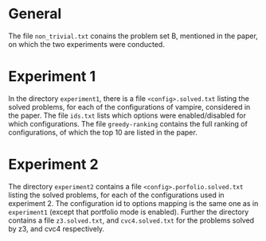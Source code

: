 # General

The file `non_trivial.txt` conains the problem set B, mentioned in the paper, on which the two experiments were conducted.

# Experiment 1
In the directory `experiment1`, there is a file `<config>.solved.txt` listing the solved problems, for each of the configurations of vampire, considered in the paper. The file `ids.txt` lists which options were enabled/disabled for which configurations. The file `greedy-ranking` contains the full ranking of configurations, of which the top 10 are listed in the paper.

# Experiment 2
The directory `experiment2` contains a file `<config>.porfolio.solved.txt` listing the solved problems, for each of the configurations used in experiment 2. The configuration id to options mapping is the same one as in `experiment1` (except that portfolio mode is enabled). Further the directory contains a file `z3.solved.txt`, and `cvc4.solved.txt` for the problems solved by z3, and cvc4 respectively.
